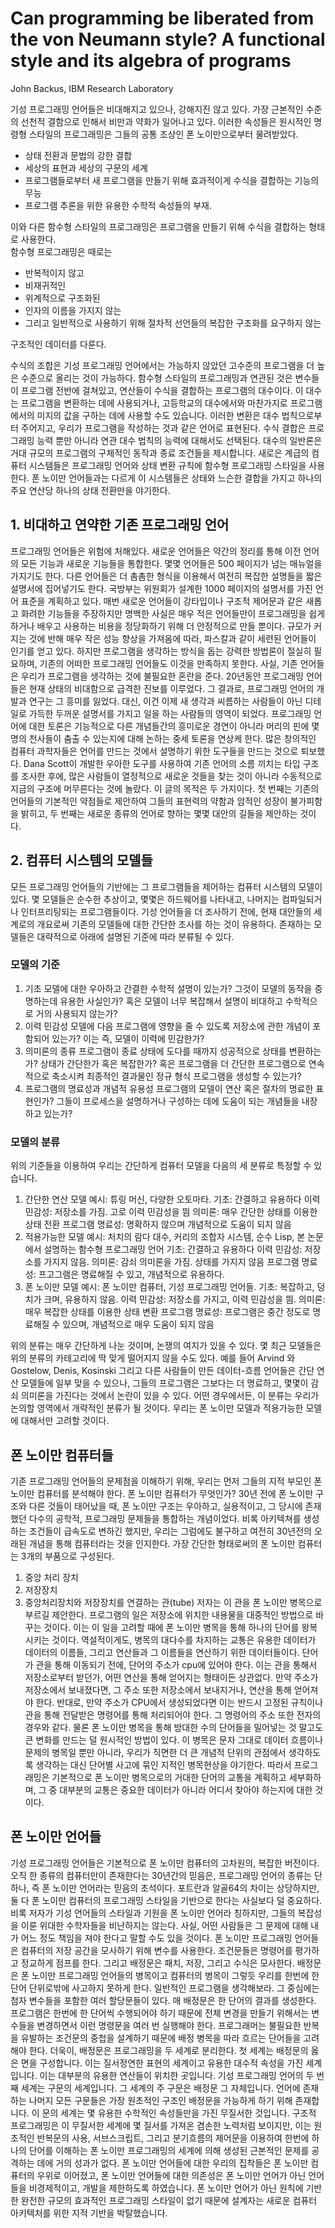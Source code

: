 # Can programming be liberated from the von Neumann style? A functional style and its algebra of programs

John Backus, IBM Research Laboratory

기성 프로그래밍 언어들은 비대해지고 있으나, 강해지진 않고 있다. 가장 근본적인 수준의 선천적 결함으로 인해서 비만과 약화가 일어나고 있다. 이러한 속성들은 원시적인 명령형 스타일의 프로그래밍은 그들의 공통 조상인 폰 노이만으로부터 물려받았다. 
- 상태 전환과 문법의 강한 결합
- 세상의 표현과 세상의 구문의 세계
- 프로그램들로부터 새 프로그램을 만들기 위해 효과적이게 수식을 결합하는 기능의 무능
- 프로그램 추론을 위한 유용한 수학적 속성들의 부재.

이와 다른 함수형 스타일의 프로그래밍은 프로그램을 만들기 위해 수식을 결합하는 형태로 사용한다.  
함수형 프로그래밍은 때로는 
- 반복적이지 않고
- 비재귀적인
- 위계적으로 구조화된
- 인자의 이름을 가지지 않는
- 그리고 일반적으로 사용하기 위해 절차적 선언들의 복잡한 구조화를 요구하지 않는

구조적인 데이터를 다룬다.

수식의 조합은 기성 프로그래밍 언어에서는 가능하지 않았던 고수준의 프로그램을 더 높은 수준으로 올리는 것이 가능하다. 함수형 스타일의 프로그래밍과 연관된 것은 변수들이 프로그램 전반에 걸쳐있고, 연산들이 수식을 결합하는 프로그램의 대수이다. 이 대수는 프로그램을 변환하는 데에 사용되거나, 고등학교의 대수에서와 마찬가지로 프로그램에서의 미지의 값을 구하는 데에 사용할 수도 있습니다. 이러한 변환은 대수 법칙으로부터 주어지고, 우리가 프로그램을 작성하는 것과 같은 언어로 표현된다. 수식 결합은 프로그래밍 능력 뿐만 아니라 연관 대수 법칙의 능력에 대해서도 선택된다. 대수의 일반론은 거대 규모의 프로그램의 구체적인 동작과 종료 조건들을 제시합니다. 새로은 계급의 컴퓨터 시스템들은 프로그래밍 언어와 상태 변환 규칙에 함수형 프로그래밍 스타일을 사용한다. 폰 노이만 언어들과는 다르게 이 시스템들은 상태와 느슨한 결합을 가지고 하나의 주요 연산당 하나의 상태 전환만을 야기한다.

## 1. 비대하고 연약한 기존 프로그래밍 언어
 
프로그래밍 언어들은 위험에 처해있다. 새로운 언어들은 약간의 정리를 통해 이전 언어의 모든 기능과 새로운 기능들을 통합한다. 몇몇 언어들은 500 페이지가 넘는 매뉴얼을 가지기도 한다. 다른 언어들은 더 촘촘한 형식을 이용해서 여전히 복잡한 설명들을 짧은 설명서에 집어넣기도 한다. 국방부는 위원회가 설계한 1000 페이지의 설명서를 가진 언어 표준을 계획하고 있다. 매번 새로운 언어들이 강타입이나 구조적 제어문과 같은 새롭고 화려한 기능들을 주장하지만 명백한 사실은 매우 적은 언어들만이 프로그래밍을 쉽게 하거나 배우고 사용하는 비용을 정당화하기 위해 더 안정적으로 만들 뿐이다.
규모가 커지는 것에 반해 매우 작은 성능 향상을 가져옴에 따라, 파스칼과 같이 세련된 언어들이 인기를 얻고 있다. 하지만 프로그램을 생각하는 방식을 돕는 강력한 방법론이 절실히 필요하며, 기존의 어떠한 프로그래밍 언어들도 이것을 만족하지 못한다. 사실, 기존 언어들은 우리가 프로그램을 생각하는 것에 불필요한 혼란을 준다.
20년동안 프로그래밍 언어들은 현재 상태의 비대함으로 급격한 진보를 이루었다. 그 결과로, 프로그래밍 언어의 개발과 연구는 그 흥미를 잃었다. 대신, 이건 이제 새 생각과 씨름하는 사람들이 아닌 디테일로 가득한 두꺼운 설명서를 가지고 일을 하는 사람들의 영역이 되었다. 프로그래밍 언어에 대한 토론은 기능적으로 다른 개념들간의 흥미로운 경연이 아니라 머리의 핀에 몇명의 천사들이 춤출 수 있는지에 대해 논하는 중세 토론을 연상케 한다.
많은 창의적인 컴퓨터 과학자들은 언어를 만드는 것에서 설명하기 위한 도구들을 만드는 것으로 퇴보했다. Dana Scott이 개발한 우아한 도구를 사용하여 기존 언어의 소름 끼치는 타입 구조를 조사한 후에, 많은 사람들이 열정적으로 새로운 것들을 찾는 것이 아니라 수동적으로 지금의 구조에 머무른다는 것에 놀랐다.
이 글의 목적은 두 가지이다. 첫 번째는 기존의 언어들의 기본적인 약점들로 제안하여 그들의 표현력의 약함과 암적인 성장이 불가피함을 밝히고, 두 번째는 새로운 종류의 언어로 향하는 몇몇 대안의 길들을 제안하는 것이다.

## 2. 컴퓨터 시스템의 모델들

모든 프로그래밍 언어들의 기반에는 그 프로그램들을 제어하는 컴퓨터 시스템의 모델이 있다. 몇 모델들은 순수한 추상이고, 몇몇은 하드웨어를 나타내고, 나머지는 컴파일되거나 인터프리팅되는 프로그램들이다. 기성 언어들을 더 조사하기 전에, 현재 대안들의 세계로의 개요로써 기존의 모델들에 대한 간단한 조사를 하는 것이 유용하다. 존재하는 모델들은 대략적으로 아래에 설명된 기준에 따라 분류될 수 있다.

### 모델의 기준

1. 기초
   모델에 대한 우아하고 간결한 수학적 설명이 있는가? 그것이 모델의 동작을 증명하는데 유용한 사실인가? 혹은 모델이 너무 복잡해서 설명이 비대하고 수학적으로 거의 사용되지 않는가?
2. 이력 민감성
   모델에 다음 프로그램에 영향을 줄 수 있도록 저장소에 관한 개념이 포함되어 있는가? 이는 즉, 모델이 이력에 민감한가?
3. 의미론의 종류
   프로그램이 종료 상태에 도다를 때까지 성공적으로 상태를 변환하는가? 상태가 간단한가 혹은 복잡한가? 혹은 프로그램을 더 간단한 프로그램으로 연속적으로 축소시켜 최종적인 결과물인 정규 형식 프로그램을 생성할 수 있는가?
4. 프로그램의 명료성과 개념적 유용성
   프로그램의 모델이 연산 혹은 절차의 명료한 표현인가? 그들이 프로세스을 설명하거나 구성하는 데에 도움이 되는 개념들을 내장하고 있는가?

### 모델의 분류
위의 기준들을 이용하여 우리는 간단하게 컴퓨터 모델을 다음의 세 분류로 특정할 수 있습니다.
1. 간단한 연산 모델
   예시: 튜링 머신, 다양한 오토마타.
   기초: 간결하고 유용하다
   이력 민감성: 저장소를 가짐. 고로 이력 민감성을 띔
   의미론: 매우 간단한 상태를 이용한 상태 전환
   프로그램 명료성: 명확하지 않으며 개념적으로 도움이 되지 않음
2. 적용가능한 모델
   예시: 처치의 람다 대수, 커리의 조합자 시스템, 순수 Lisp, 본 논문에서 설명하는 함수형 프로그래밍 언어
   기초: 간결하고 유용하다
   이력 민감성: 저장소를 가지지 않음.
   의미론: 감쇠 의미론을 가짐. 상태를 가지지 않음
   프로그램 명료성: 프고그램은 명료해질 수 있고, 개념적으로 유용하다.
3. 폰 노이만 모델
   예시: 폰 노이만 컴퓨터, 기성 프로그래밍 언어들.
   기초: 복잡하고, 덩치가 크며, 유용하지 않음.
   이력 민감성: 저장소를 가지고, 이력 민감성을 띔.
   의미론: 매우 복잡한 상태를 이용한 상태 변환
   프로그램 명료성: 프로그램은 중간 정도로 명료해질 수 있으며, 개념적으로 매우 도움이 되지 않음

위의 분류는 매우 간단하게 나눈 것이며, 논쟁의 여지가 있을 수 있다. 몇 최근 모델들은 위의 분류의 카테고리에 딱 맞게 떨어지지 않을 수도 있다. 예를 들어 Arvind 와 Gostelow, Denis, Kosinski 그리고 다른 사람들이 만든 데이터-흐름 언어들은 간단 연산 모델들에 일부 맞을 수 있으나, 그들의 프로그램은 그보다는 더 명료하고, 몇몇이 감쇠 의미론을 가진다는 것에서 논란이 있을 수 있다. 어떤 경우에서든, 이 분류는 우리가 논의할 영역에서 개략적인 분류가 될 것이다. 우리는 폰 노이만 모델과 적용가능한 모델에 대해서만 고려할 것이다.

## 폰 노이만 컴퓨터들

기존 프로그래밍 언어들의 문제점을 이해하기 위해, 우리는 먼저 그들의 지적 부모인 폰 노이만 컴퓨터를 분석해야 한다. 폰 노이만 컴퓨터가 무엇인가? 30년 전에 폰 노이만 구조와 다른 것들이 태어났을 때, 폰 노이만 구조는 우아하고, 실용적이고, 그 당시에 존재했던 다수의 공학적, 프로그래밍 문제들을 통합하는 개념이었다. 비록 아키텍쳐를 생성하는 조건들이 급속도로 변하긴 했지만, 우리는 그럼에도 불구하고 여전히 30년전의 오래된 개념을 통해 컴퓨터라는 것을 인지한다. 
 가장 간단한 형태로써의 폰 노이만 컴퓨터는 3개의 부품으로 구성된다.
 1. 중앙 처리 장치
 2. 저장장치
 3. 중앙처리장치와 저장장치를 연결하는 관(tube)
저자는 이 관을 폰 노이만 병목으로 부르길 제안한다. 프로그램의 일은 저장소에 위치한 내용물을 대중적인 방법으로 바꾸는 것이다. 이는 이 일을 고려할 때에 폰 노이만 병목을 통해 하나의 단어를 왕복시키는 것이다.
 역설적이게도, 병목의 대다수를 차지하는 교통은 유용한 데이터가 데이터의 이름들, 그리고 연산들과 그 이름들을 연산하기 위한 데이터들이다. 단어가 관을 통해 이동되기 전에, 단어의 주소가 cpu에 있어야 한다. 이는 관을 통해서 저장소로부터 받던가, 어떤 연산을 통해 얻어지는 형태이든 상관없다. 만약 주소가 저장소에서 보내졌다면, 그 주소 또한 저장소에서 보내지거나, 연산을 통해 얻어져야 한다. 반대로, 만약 주소가 CPU에서 생성되었다면 이는 반드시 고정된 규칙이나 관을 통해 전달받은 명령어를 통해 처리되어야 한다. 그 명령어의 주소 또한 전자의 경우와 같다.
  물론 폰 노이만 병목을 통해 방대한 수의 단어들을 밀어넣는 것 말고도 큰 변화를 만드는 덜 원시적인 방법이 있다. 이 병목은 문자 그대로 데이터 흐름이나 문제의 병목일 뿐만 아니라, 우리가 직면한 더 큰 개념적 단위의 관점에서 생각하도록 생각하는 대신 단어별 사고에 묶인 지적인 병목현상을 야기한다. 따라서 프로그래밍은 기본적으로 폰 노이만 병목으로의 거대한 단어의 교통을 계획하고 세부화하며, 그 중 대부분의 교통은 중요한 데이터가 아니라 어디서 찾아야 하는지에 대한 것이다.

## 폰 노이만 언어들

기성 프로그래밍 언어들은 기본적으로 폰 노이만 컴퓨터의 고차원의, 복잡한 버전이다. 오직 한 종류의 컴퓨터만이 존재한다는 30년간의 믿음은, 프로그래밍 언어의 종류는 단 하나, 즉 폰 노이만 언어라는 믿음의 초석이다. 포트란과 알골64의 차이는 상당하지만, 둘 다 폰 노이만 컴퓨터의 프로그래밍 스타일을 기반으로 한다는 사실보다 덜 중요하다. 비록 저자가 기성 언어들의 스타일과 기원을 폰 노이만 언어라 칭하지만, 그들의 복잡성을 이룬 위대한 수학자들을 비난하지는 않는다. 사실, 어떤 사람들은 그 문제에 대해 내가 어느 정도 책임을 져야 한다고 말할 수도 있을 것이다.
 폰 노이만 프로그래밍 언어들은 컴퓨터의 저장 공간을 모사하기 위해 변수를 사용한다. 조건문들은 명령어를 평가하고 정교하게 점프를 한다. 그리고 배정문은 패치, 저장, 그리고 수식은 모사한다. 배정문은 폰 노이만 프로그래밍 언어들의 병목이고 컴퓨터의 병목이 그렇듯 우리를 한번에 한 단어 단위로밖에 사고하지 못하게 한다.
 일반적인 프로그램을 생각해보라. 그 중심에는 첨자 변수들을 포함한 여러 할당문들이 있다. 매 배정문은 한 단어의 결과를 생성한다. 프로그램은 한번에 한 단어씩 수행되어야 하기 때문에 전체 변경을 만들기 위해서는 변수들을 변경하면서 이런 명령문을 여러 번 실행해야 한다. 프로그래머는 불필요한 반복을 유발하는 조건문의 중첩을 설계하기 때문에 배정 병목을 따라 흐르는 단어들을 고려해야 한다.
  더욱이, 배정문은 프로그래밍을 두 세계로 분리한다. 첫 세계는 배정문의 옳은 면을 구성합니다. 이는 질서정연한 표현의 세계이고 유용한 대수적 속성을 가진 세계입니다. 이는 대부분의 유용한 연산들이 위치한 곳입니다.
  기성 프로그래밍 언어의 두 번째 세계는 구문의 세계입니다. 그 세계의 주 구문은 배정문 그 자체입니다. 언어에 존재하는 나머지 모든 구문들은 가장 원초적인 구조인 배정문을 가능하게 하기 위해 존재합니다.
  이 문의 세계는 몇 유용한 수학적인 속성들만을 가진 무질서한 것입니다. 구조적 프로그래밍은 이 무질서한 세계에 몇 질서를 가져온 겸손한 노력처럼 보이지만, 이는 원초적인 반복문의 사용, 서브스크립트, 그리고 분기흐름의 제어문을 이용하여 한번에 하나의 단어를 이해하는 폰 노이만 프로그래밍의 세계에 의해 생성된 근본적인 문제를 공격하는 데에 거의 성과가 없다.
  폰 노이만 언어들에 대한 우리의 집착들은 폰 노이만 컴퓨터의 우위로 이어졌고, 폰 노이만 언어들에 대한 의존성은 폰 노이만 언어가 아닌 언어들을 비경제적이고, 개발을 제한하도록 하였습니다. 폰 노이만 언어가 아닌 원칙에 기반한 완전한 규모의 효과적인 프로그래밍 스타일이 없기 때문에 설계자는 새로운 컴퓨터 아키텍처를 위한 지적 기반을 박탈했습니다.